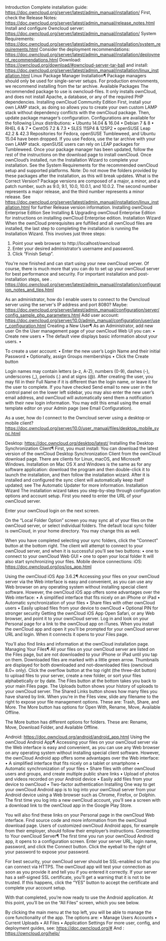 Introduction
Complete installation guide: https://doc.owncloud.org/server/latest/admin_manual/installation/
First, check the Release Notes: https://doc.owncloud.org/server/latest/admin_manual/release_notes.html
Install and configure Owncloud server: https://doc.owncloud.org/server/latest/admin_manual/installation/
System Requirements: https://doc.owncloud.org/server/latest/admin_manual/installation/system_requirements.html
Consider the deployment recommendations: https://doc.owncloud.org/server/latest/admin_manual/installation/deployment_recommendations.html
Download: https://owncloud.org/download/#owncloud-server-tar-ball
 and install: https://doc.owncloud.org/server/latest/admin_manual/installation/linux_installation.html
Linux Package Manager Installation¶
Package managers should only be used for single-server setups. For production environments, we recommend installing from the tar archive.
Available Packages
The recommended package to use is owncloud-files. It only installs ownCloud, and does not install Apache, a database, or any of the required PHP dependencies.
Installing ownCloud Community Edition
First, install your own LAMP stack, as doing so allows you to create your own custom LAMP stack without dependency conflicts with the ownCloud package. Then, update package manager’s configuration.
Configurations are available for the following Linux distributions:
•	Ubuntu 14.04 & 16.04
•	Debian 7 & 8
•	RHEL 6 & 7
•	CentOS 7.2 & 7.3
•	SLES 11SP4 & 12SP2
•	openSUSE Leap 42.2 & 42.3
Repositories for Fedora, openSUSE Tumbleweed, and Ubuntu 15.04 have been dropped. If you use Fedora, use the tar archive with your own LAMP stack. openSUSE users can rely on LEAP packages for Tumbleweed.
Once your package manager has been updated, follow the rest of the instructions on the download page to install ownCloud. Once ownCloud’s installed, run the Installation Wizard to complete your installation.
See the System Requirements for the recommended ownCloud setup and supported platforms.
Note: Do not move the folders provided by these packages after the installation, as this will break updates.
What is the Correct Version?
Package versions are composed of a major, a minor, and a patch number, such as 9.0, 9.1, 10.0, 10.0.1, and 10.0.2. The second number represents a major release, and the third number represents a minor release. See https://doc.owncloud.org/server/latest/admin_manual/installation/linux_installation.html for further Release version information.
Installing ownCloud Enterprise Edition
See Installing & Upgrading ownCloud Enterprise Edition for instructions on installing ownCloud Enterprise edition.
Installation Wizard
When the ownCloud prerequisites are fulfilled and all ownCloud files are installed, the last step to completing the installation is running the Installation Wizard. This involves just three steps:
1.	Point your web browser to http://localhost/owncloud
2.	Enter your desired administrator’s username and password.
3.	Click “Finish Setup”.
 
You’re now finished and can start using your new ownCloud server. Of course, there is much more that you can do to set up your ownCloud server for best performance and security. For important installation and post-installation steps, see . 
https://doc.owncloud.org/server/latest/admin_manual/installation/configuration_notes_and_tips.html 


As an administrator, how do I enable users to connect to the Owncloud server using the server's IP address and port 8080? Maybe: https://doc.owncloud.org/server/latest/admin_manual/configuration/server/config_sample_php_parameters.html
Add user account: https://doc.owncloud.org/server/10.0/admin_manual/configuration/user/user_configuration.html
Creating a New User¶
As an Administrator, add new user
On the User management page of your ownCloud Web UI you can:
•	Create new users
•	The default view displays basic information about your users.
•	 

To create a user account:
•	Enter the new user’s Login Name and their initial Password
•	Optionally, assign Groups memberships
•	Click the Create button
 
Login names may contain letters (a-z, A-Z), numbers (0-9), dashes (-), underscores (_), periods (.) and at signs (@). After creating the user, you may fill in their Full Name if it is different than the login name, or leave it for the user to complete.
If you have checked Send email to new user in the control panel on the lower left sidebar, you may also enter the new user’s email address, and ownCloud will automatically send them a notification with their new login information. You may edit this email using the email template editor on your Admin page (see Email Configuration).

As a user, how do I connect to the Owncloud server using a desktop or mobile client? 
https://doc.owncloud.org/server/10.0/user_manual/files/desktop_mobile_sync.html

Desktop: https://doc.owncloud.org/desktop/latest/
Installing the Desktop Synchronization Client¶
First, you must install:
You can download the latest version of the ownCloud Desktop Synchronization Client from the ownCloud download page. There are clients for Linux, macOS, and Microsoft Windows.
Installation on Mac OS X and Windows is the same as for any software application: download the program and then double-click it to launch the installation, and then follow the installation wizard. After it is installed and configured the sync client will automatically keep itself updated; see The Automatic Updater for more information.
Installation Wizard
The installation wizard takes you step-by-step through configuration options and account setup. First you need to enter the URL of your ownCloud server.
 
Enter your ownCloud login on the next screen.
 
On the “Local Folder Option” screen you may sync all of your files on the ownCloud server, or select individual folders. The default local sync folder is ownCloud, in your home directory. You may change this as well.
 
When you have completed selecting your sync folders, click the “Connect” button at the bottom right. The client will attempt to connect to your ownCloud server, and when it is successful you’ll see two buttons:
•	one to connect to your ownCloud Web GUI
•	one to open your local folder
It will also start synchronizing your files.
Mobile device connections:
iOS: https://doc.owncloud.org/ios/ios_app.html

Using the ownCloud iOS App 3.6.2¶
Accessing your files on your ownCloud server via the Web interface is easy and convenient, as you can use any Web browser on any operating system without installing special client software. However, the ownCloud iOS app offers some advantages over the Web interface:
•	A simplified interface that fits nicely on an iPhone or iPad
•	Automatic synchronization of your files
•	Share files with other ownCloud users
•	Easily upload files from your device to ownCloud
•	Optional PIN for stronger security
Getting the ownCloud iOS App
Open Safari, or any Web browser, and point it to your ownCloud server. Log in and look on your Personal page for a link to the ownCloud app on iTunes. When you install the ownCloud app and open it you’ll be prompted for your ownCloud server URL and login. When it connects it opens to your Files page.
 
You’ll also find links and information at the ownCloud installation page.
Managing Your Files¶
All your files on your ownCloud server are listed on the Files page, but are not downloaded to your iPhone or iPad until you tap on them. Downloaded files are marked with a little green arrow. Thumbnails are displayed for both downloaded and not-downloaded files (owncloud 8.0+ only). Click the overflow button at the top right (the three-dot button) to upload files to your server, create a new folder, or sort your files alphabetically or by date.
The Files button at the bottom takes you back to your main Files page. The Uploads button shows your history of uploads to your ownCloud server. The Shared Links button shows how many files you have shared by link.
When you’re in the Files view, slide any filename to the right to expose your file management options. These are: Trash, Share, and More. The More button has options for Open With, Rename, Move, Available Offline.
 
The More button has different options for folders. These are: Rename, Move, Download Folder, and Available Offline.

Android: https://doc.owncloud.org/android/android_app.html
Using the ownCloud Android App¶
Accessing your files on your ownCloud server via the Web interface is easy and convenient, as you can use any Web browser on any operating system without installing special client software. However, the ownCloud Android app offers some advantages over the Web interface:
•	A simplified interface that fits nicely on a tablet or smartphone
•	Automatic synchronization of your files
•	Share files with other ownCloud users and groups, and create multiple public share links
•	Upload of photos and videos recorded on your Android device
•	Easily add files from your device to ownCloud
•	Two-factor authentication
Installing
One way to get your ownCloud Android app is to log into your ownCloud server from your Android device using a Web browser such as Chrome, Firefox, or Dolphin.
The first time you log into a new ownCloud account, you’ll see a screen with a download link to the ownCloud app in the Google Play Store.
 
You will also find these links on your Personal page in the ownCloud Web interface. Find source code and more information from the ownCloud download page. Users of customized ownCloud Android apps, for example from their employer, should follow their employer’s instructions.
Connecting to Your ownCloud Server¶
The first time you run your ownCloud Android app, it opens to a configuration screen. Enter your server URL, login name, password, and click the Connect button. Click the eyeball to the right of your password to expose your password.
 
For best security, your ownCloud server should be SSL-enabled so that you can connect via HTTPS. The ownCloud app will test your connection as soon as you provide it and tell you if you entered it correctly. If your server has a self-signed SSL certificate, you’ll get a warning that it is not to be trusted. If this happens, click the “YES” button to accept the certificate and complete your account setup.
 
With that completed, you’re now ready to use the Android application. At this point, you’ll be on the “All Files” screen, which you see below.
 
By clicking the main menu at the top left, you will be able to manage the core functionality of the app. The options are:
•	Manage Users Accounts
•	Current Uploads
•	All Files
•	Application Settings
For more user, config, and deployment guides, see: https://doc.owncloud.org/#
And : https://owncloud.org/help/


